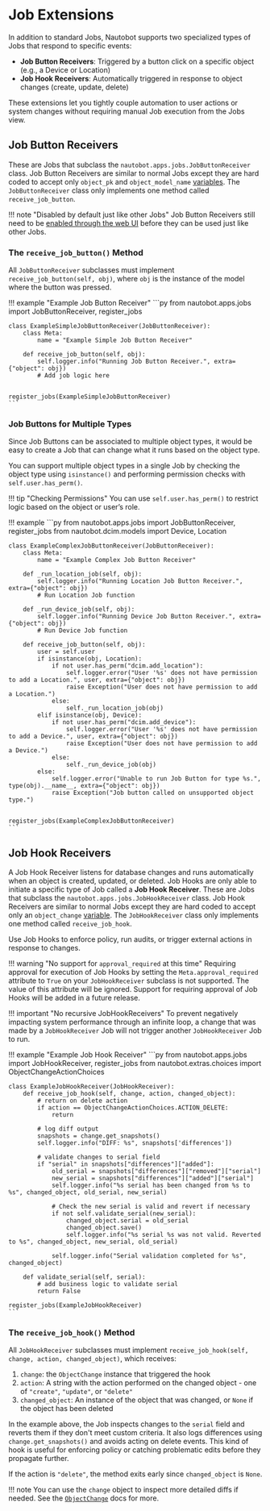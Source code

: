 # Job Extensions

In addition to standard Jobs, Nautobot supports two specialized types of Jobs that respond to specific events:

- **Job Button Receivers**: Triggered by a button click on a specific object (e.g., a Device or Location)
- **Job Hook Receivers**: Automatically triggered in response to object changes (create, update, delete)

These extensions let you tightly couple automation to user actions or system changes without requiring manual Job execution from the Jobs view.

## Job Button Receivers

These are Jobs that subclass the `nautobot.apps.jobs.JobButtonReceiver` class. Job Button Receivers are similar to normal Jobs except they are hard coded to accept only `object_pk` and `object_model_name` [variables](./job-structure.md#variables). The `JobButtonReceiver` class only implements one method called `receive_job_button`.

!!! note "Disabled by default just like other Jobs"
    Job Button Receivers still need to be [enabled through the web UI](../../user-guide/platform-functionality/jobs/managing-jobs.md#enabling-jobs) before they can be used just like other Jobs.

### The `receive_job_button()` Method

All `JobButtonReceiver` subclasses must implement `receive_job_button(self, obj)`, where `obj` is the instance of the model where the button was pressed.

<!-- pyml disable-num-lines 10 proper-names -->
!!! example "Example Job Button Receiver"
    ```py
    from nautobot.apps.jobs import JobButtonReceiver, register_jobs

    class ExampleSimpleJobButtonReceiver(JobButtonReceiver):
        class Meta:
            name = "Example Simple Job Button Receiver"

        def receive_job_button(self, obj):
            self.logger.info("Running Job Button Receiver.", extra={"object": obj})
            # Add job logic here


    register_jobs(ExampleSimpleJobButtonReceiver)
    ```

### Job Buttons for Multiple Types

Since Job Buttons can be associated to multiple object types, it would be easy to create a Job that can change what it runs based on the object type.

You can support multiple object types in a single Job by checking the object type using `isinstance()` and performing permission checks with `self.user.has_perm()`.

!!! tip "Checking Permissions"
    You can use `self.user.has_perm()` to restrict logic based on the object or user’s role.

<!-- pyml disable-num-lines 10 proper-names -->
!!! example
    ```py
    from nautobot.apps.jobs import JobButtonReceiver, register_jobs
    from nautobot.dcim.models import Device, Location

    class ExampleComplexJobButtonReceiver(JobButtonReceiver):
        class Meta:
            name = "Example Complex Job Button Receiver"

        def _run_location_job(self, obj):
            self.logger.info("Running Location Job Button Receiver.", extra={"object": obj})
            # Run Location Job function

        def _run_device_job(self, obj):
            self.logger.info("Running Device Job Button Receiver.", extra={"object": obj})
            # Run Device Job function

        def receive_job_button(self, obj):
            user = self.user
            if isinstance(obj, Location):
                if not user.has_perm("dcim.add_location"):
                    self.logger.error("User '%s' does not have permission to add a Location.", user, extra={"object": obj})
                    raise Exception("User does not have permission to add a Location.")
                else:
                    self._run_location_job(obj)
            elif isinstance(obj, Device):
                if not user.has_perm("dcim.add_device"):
                    self.logger.error("User '%s' does not have permission to add a Device.", user, extra={"object": obj})
                    raise Exception("User does not have permission to add a Device.")
                else:
                    self._run_device_job(obj)
            else:
                self.logger.error("Unable to run Job Button for type %s.", type(obj).__name__, extra={"object": obj})
                raise Exception("Job button called on unsupported object type.")


    register_jobs(ExampleComplexJobButtonReceiver)
    ```

## Job Hook Receivers

A Job Hook Receiver listens for database changes and runs automatically when an object is created, updated, or deleted. Job Hooks are only able to initiate a specific type of Job called a **Job Hook Receiver**. These are Jobs that subclass the `nautobot.apps.jobs.JobHookReceiver` class. Job Hook Receivers are similar to normal Jobs except they are hard coded to accept only an `object_change` [variable](./job-structure.md#variables). The `JobHookReceiver` class only implements one method called `receive_job_hook`.

Use Job Hooks to enforce policy, run audits, or trigger external actions in response to changes.

!!! warning "No support for `approval_required` at this time"
    Requiring approval for execution of Job Hooks by setting the `Meta.approval_required` attribute to `True` on your `JobHookReceiver` subclass is not supported. The value of this attribute will be ignored. Support for requiring approval of Job Hooks will be added in a future release.

!!! important "No recursive JobHookReceivers"
    To prevent negatively impacting system performance through an infinite loop, a change that was made by a `JobHookReceiver` Job will not trigger another `JobHookReceiver` Job to run.

<!-- pyml disable-num-lines 10 proper-names -->
!!! example "Example Job Hook Receiver"
    ```py
    from nautobot.apps.jobs import JobHookReceiver, register_jobs
    from nautobot.extras.choices import ObjectChangeActionChoices

    class ExampleJobHookReceiver(JobHookReceiver):
        def receive_job_hook(self, change, action, changed_object):
            # return on delete action
            if action == ObjectChangeActionChoices.ACTION_DELETE:
                return

            # log diff output
            snapshots = change.get_snapshots()
            self.logger.info("DIFF: %s", snapshots['differences'])

            # validate changes to serial field
            if "serial" in snapshots["differences"]["added"]:
                old_serial = snapshots["differences"]["removed"]["serial"]
                new_serial = snapshots["differences"]["added"]["serial"]
                self.logger.info("%s serial has been changed from %s to %s", changed_object, old_serial, new_serial)

                # Check the new serial is valid and revert if necessary
                if not self.validate_serial(new_serial):
                    changed_object.serial = old_serial
                    changed_object.save()
                    self.logger.info("%s serial %s was not valid. Reverted to %s", changed_object, new_serial, old_serial)

                self.logger.info("Serial validation completed for %s", changed_object)

        def validate_serial(self, serial):
            # add business logic to validate serial
            return False

    register_jobs(ExampleJobHookReceiver)
    ```

### The `receive_job_hook()` Method

All `JobHookReceiver` subclasses must implement `receive_job_hook(self, change, action, changed_object)`, which receives:

1. `change`: the `ObjectChange` instance that triggered the hook
2. `action`: A string with the action performed on the changed object - one of `"create"`, `"update"`, or `"delete"`
3. `changed_object`: An instance of the object that was changed, or `None` if the object has been deleted

In the example above, the Job inspects changes to the `serial` field and reverts them if they don't meet custom criteria. It also logs differences using `change.get_snapshots()` and avoids acting on delete events. This kind of hook is useful for enforcing policy or catching problematic edits before they propagate further.

If the action is `"delete"`, the method exits early since `changed_object` is `None`.

!!! note
    You can use the `change` object to inspect more detailed diffs if needed. See the [`ObjectChange`](../../user-guide/platform-functionality/change-logging.md#objectchange) docs for more.
